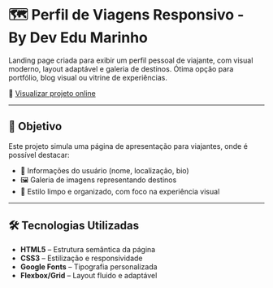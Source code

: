 # 🗺️ Perfil de Viagens Responsivo - By Dev Edu Marinho


Landing page criada para exibir um perfil pessoal de viajante, com visual moderno, layout adaptável e galeria de destinos. 
Ótima opção para portfólio, blog visual ou vitrine de experiências.

🔗 [Visualizar projeto online](https://edujmarinho.github.io/Perfil-de-viagens-responsivo/)

---

## 📌 Objetivo

Este projeto simula uma página de apresentação para viajantes, onde é possível destacar:
- 👤 Informações do usuário (nome, localização, bio)
- 🖼️ Galeria de imagens representando destinos
- 💬 Estilo limpo e organizado, com foco na experiência visual

---

## 🛠️ Tecnologias Utilizadas

- **HTML5** – Estrutura semântica da página  
- **CSS3** – Estilização e responsividade  
- **Google Fonts** – Tipografia personalizada  
- **Flexbox/Grid** – Layout fluido e adaptável  





